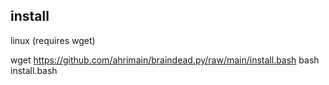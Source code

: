 ## install

linux (requires wget)

wget https://github.com/ahrimain/braindead.py/raw/main/install.bash
bash install.bash
